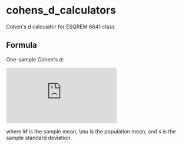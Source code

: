 # cohens_d_calculators

Cohen's d calculator for ESQREM 6641 class

## Formula

One-sample Cohen's _d_:

![equation](http://www.sciweavers.org/tex2img.php?eq=%5Cfrac%7BM%20-%20%20%5Cmu%7D%7Bs%7D%20%5C%20%20%5C%20%281%29&bc=White&fc=Black&im=jpg&fs=12&ff=arev&edit=0)

where _M_ is the sample mean, \mu is the population mean, and _s_ is the sample standard deviation.
